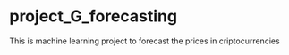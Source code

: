 # project_G_forecasting
This is machine learning project to forecast the prices in criptocurrencies
